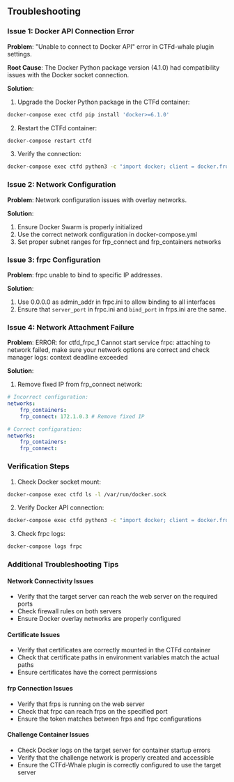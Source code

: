 ## Troubleshooting

### Issue 1: Docker API Connection Error
**Problem**: "Unable to connect to Docker API" error in CTFd-whale plugin settings.

**Root Cause**: The Docker Python package version (4.1.0) had compatibility issues with the Docker socket connection.

**Solution**:
1. Upgrade the Docker Python package in the CTFd container:
```bash
docker-compose exec ctfd pip install 'docker>=6.1.0'
```

2. Restart the CTFd container:
```bash
docker-compose restart ctfd
```

3. Verify the connection:
```bash
docker-compose exec ctfd python3 -c "import docker; client = docker.from_env(); print(client.ping())"
```

### Issue 2: Network Configuration
**Problem**: Network configuration issues with overlay networks.

**Solution**:
1. Ensure Docker Swarm is properly initialized
2. Use the correct network configuration in docker-compose.yml
3. Set proper subnet ranges for frp_connect and frp_containers networks

### Issue 3: frpc Configuration
**Problem**: frpc unable to bind to specific IP addresses.

**Solution**:
1. Use 0.0.0.0 as admin_addr in frpc.ini to allow binding to all interfaces
2. Ensure that `server_port` in frpc.ini and `bind_port` in frps.ini are the same.

### Issue 4: Network Attachment Failure
**Problem**: ERROR: for ctfd_frpc_1 Cannot start service frpc: attaching to network failed, make sure your network options are correct and check manager logs: context deadline exceeded

**Solution**:
1. Remove fixed IP from frp_connect network:

```yaml
# Incorrect configuration:
networks:
    frp_containers:
    frp_connect: 172.1.0.3 # Remove fixed IP

# Correct configuration:
networks:
    frp_containers:
    frp_connect:
```

### Verification Steps

1. Check Docker socket mount:
```bash
docker-compose exec ctfd ls -l /var/run/docker.sock
```

2. Verify Docker API connection:
```bash
docker-compose exec ctfd python3 -c "import docker; client = docker.from_env(); print(client.ping())"
```

3. Check frpc logs:
```bash
docker-compose logs frpc
```

### Additional Troubleshooting Tips

#### Network Connectivity Issues
- Verify that the target server can reach the web server on the required ports
- Check firewall rules on both servers
- Ensure Docker overlay networks are properly configured

#### Certificate Issues
- Verify that certificates are correctly mounted in the CTFd container
- Check that certificate paths in environment variables match the actual paths
- Ensure certificates have the correct permissions

#### frp Connection Issues
- Verify that frps is running on the web server
- Check that frpc can reach frps on the specified port
- Ensure the token matches between frps and frpc configurations

#### Challenge Container Issues
- Check Docker logs on the target server for container startup errors
- Verify that the challenge network is properly created and accessible
- Ensure the CTFd-Whale plugin is correctly configured to use the target server